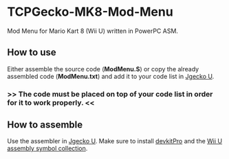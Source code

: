 # TCPGecko-MK8-Mod-Menu
Mod Menu for Mario Kart 8 (Wii U) written in PowerPC ASM.

## How to use
Either assemble the source code (**ModMenu.S**) or copy the already assembled code (**ModMenu.txt**) and add it to your code list in [Jgecko U](https://github.com/BullyWiiPlaza/JGeckoU).

### >> The code must be placed on top of your code list in order for it to work properly. <<

## How to assemble
Use the assembler in [Jgecko U](https://github.com/BullyWiiPlaza/JGeckoU). Make sure to install [devkitPro](https://github.com/devkitPro/installer/releases) and the [Wii U assembly symbol collection](https://github.com/Mewtality/wiiu-assembly-symbols).
